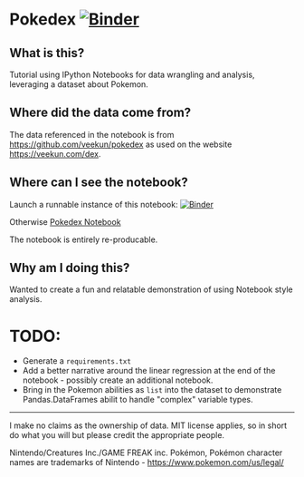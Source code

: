 # Pokedex [![Binder](https://mybinder.org/badge.svg)](https://mybinder.org/v2/gh/ryancollingwood/Pokedex/master?filepath=Pokedex.ipynb)

## What is this?

Tutorial using IPython Notebooks for data wrangling and analysis, leveraging a dataset about Pokemon.

## Where did the data come from?

The data referenced in the notebook is from https://github.com/veekun/pokedex as used on the website https://veekun.com/dex.

## Where can I see the notebook?

Launch a runnable instance of this notebook: [![Binder](https://mybinder.org/badge.svg)](https://mybinder.org/v2/gh/ryancollingwood/Pokedex/master?filepath=Pokedex.ipynb)

Otherwise [Pokedex Notebook](Pokedex.ipynb)

The notebook is entirely re-producable.

## Why am I doing this?

Wanted to create a fun and relatable demonstration of using Notebook style analysis.

# TODO:
* Generate a `requirements.txt`
* Add a better narrative around the linear regression at the end of the notebook - possibly create an additional notebook.
* Bring in the Pokemon abilities as `list` into the dataset to demonstrate Pandas.DataFrames abilit to handle "complex" variable types.


---

I make no claims as the ownership of data. MIT license applies, so in short do what you will but please credit the appropriate people.

Nintendo/Creatures Inc./GAME FREAK inc. Pokémon, Pokémon character names  are trademarks of Nintendo - https://www.pokemon.com/us/legal/

